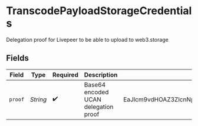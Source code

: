 # TranscodePayloadStorageCredentials

Delegation proof for Livepeer to be able to upload to
web3.storage



## Fields

| Field                                                                                                       | Type                                                                                                        | Required                                                                                                    | Description                                                                                                 | Example                                                                                                     |
| ----------------------------------------------------------------------------------------------------------- | ----------------------------------------------------------------------------------------------------------- | ----------------------------------------------------------------------------------------------------------- | ----------------------------------------------------------------------------------------------------------- | ----------------------------------------------------------------------------------------------------------- |
| `proof`                                                                                                     | *String*                                                                                                    | :heavy_check_mark:                                                                                          | Base64 encoded UCAN delegation proof                                                                        | EaJlcm9vdHOAZ3ZlcnNpb24BmgIBcRIg2uxHpcPYSWNtifMKFkPC7IEDvFDCxCd3ADViv0coV7SnYXNYRO2hA0AnblHEW38s3lSlcwaDjPn |
